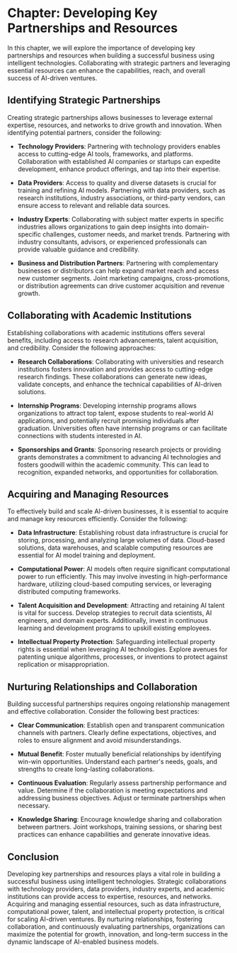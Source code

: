 Chapter: Developing Key Partnerships and Resources
==================================================

In this chapter, we will explore the importance of developing key partnerships and resources when building a successful business using intelligent technologies. Collaborating with strategic partners and leveraging essential resources can enhance the capabilities, reach, and overall success of AI-driven ventures.

Identifying Strategic Partnerships
----------------------------------

Creating strategic partnerships allows businesses to leverage external expertise, resources, and networks to drive growth and innovation. When identifying potential partners, consider the following:

* **Technology Providers**: Partnering with technology providers enables access to cutting-edge AI tools, frameworks, and platforms. Collaboration with established AI companies or startups can expedite development, enhance product offerings, and tap into their expertise.

* **Data Providers**: Access to quality and diverse datasets is crucial for training and refining AI models. Partnering with data providers, such as research institutions, industry associations, or third-party vendors, can ensure access to relevant and reliable data sources.

* **Industry Experts**: Collaborating with subject matter experts in specific industries allows organizations to gain deep insights into domain-specific challenges, customer needs, and market trends. Partnering with industry consultants, advisors, or experienced professionals can provide valuable guidance and credibility.

* **Business and Distribution Partners**: Partnering with complementary businesses or distributors can help expand market reach and access new customer segments. Joint marketing campaigns, cross-promotions, or distribution agreements can drive customer acquisition and revenue growth.

Collaborating with Academic Institutions
----------------------------------------

Establishing collaborations with academic institutions offers several benefits, including access to research advancements, talent acquisition, and credibility. Consider the following approaches:

* **Research Collaborations**: Collaborating with universities and research institutions fosters innovation and provides access to cutting-edge research findings. These collaborations can generate new ideas, validate concepts, and enhance the technical capabilities of AI-driven solutions.

* **Internship Programs**: Developing internship programs allows organizations to attract top talent, expose students to real-world AI applications, and potentially recruit promising individuals after graduation. Universities often have internship programs or can facilitate connections with students interested in AI.

* **Sponsorships and Grants**: Sponsoring research projects or providing grants demonstrates a commitment to advancing AI technologies and fosters goodwill within the academic community. This can lead to recognition, expanded networks, and opportunities for collaboration.

Acquiring and Managing Resources
--------------------------------

To effectively build and scale AI-driven businesses, it is essential to acquire and manage key resources efficiently. Consider the following:

* **Data Infrastructure**: Establishing robust data infrastructure is crucial for storing, processing, and analyzing large volumes of data. Cloud-based solutions, data warehouses, and scalable computing resources are essential for AI model training and deployment.

* **Computational Power**: AI models often require significant computational power to run efficiently. This may involve investing in high-performance hardware, utilizing cloud-based computing services, or leveraging distributed computing frameworks.

* **Talent Acquisition and Development**: Attracting and retaining AI talent is vital for success. Develop strategies to recruit data scientists, AI engineers, and domain experts. Additionally, invest in continuous learning and development programs to upskill existing employees.

* **Intellectual Property Protection**: Safeguarding intellectual property rights is essential when leveraging AI technologies. Explore avenues for patenting unique algorithms, processes, or inventions to protect against replication or misappropriation.

Nurturing Relationships and Collaboration
-----------------------------------------

Building successful partnerships requires ongoing relationship management and effective collaboration. Consider the following best practices:

* **Clear Communication**: Establish open and transparent communication channels with partners. Clearly define expectations, objectives, and roles to ensure alignment and avoid misunderstandings.

* **Mutual Benefit**: Foster mutually beneficial relationships by identifying win-win opportunities. Understand each partner's needs, goals, and strengths to create long-lasting collaborations.

* **Continuous Evaluation**: Regularly assess partnership performance and value. Determine if the collaboration is meeting expectations and addressing business objectives. Adjust or terminate partnerships when necessary.

* **Knowledge Sharing**: Encourage knowledge sharing and collaboration between partners. Joint workshops, training sessions, or sharing best practices can enhance capabilities and generate innovative ideas.

Conclusion
----------

Developing key partnerships and resources plays a vital role in building a successful business using intelligent technologies. Strategic collaborations with technology providers, data providers, industry experts, and academic institutions can provide access to expertise, resources, and networks. Acquiring and managing essential resources, such as data infrastructure, computational power, talent, and intellectual property protection, is critical for scaling AI-driven ventures. By nurturing relationships, fostering collaboration, and continuously evaluating partnerships, organizations can maximize the potential for growth, innovation, and long-term success in the dynamic landscape of AI-enabled business models.
